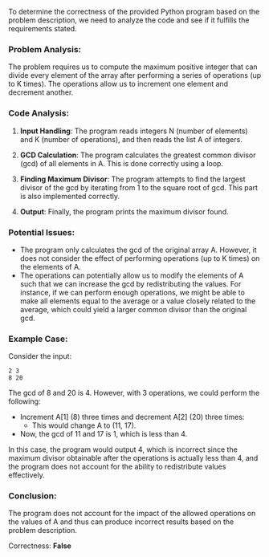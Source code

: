 To determine the correctness of the provided Python program based on the problem description, we need to analyze the code and see if it fulfills the requirements stated.

### Problem Analysis:
The problem requires us to compute the maximum positive integer that can divide every element of the array after performing a series of operations (up to K times). The operations allow us to increment one element and decrement another.

### Code Analysis:
1. **Input Handling**: The program reads integers N (number of elements) and K (number of operations), and then reads the list A of integers.
  
2. **GCD Calculation**: The program calculates the greatest common divisor (gcd) of all elements in A. This is done correctly using a loop.

3. **Finding Maximum Divisor**: The program attempts to find the largest divisor of the gcd by iterating from 1 to the square root of gcd. This part is also implemented correctly.

4. **Output**: Finally, the program prints the maximum divisor found.

### Potential Issues:
- The program only calculates the gcd of the original array A. However, it does not consider the effect of performing operations (up to K times) on the elements of A. 
- The operations can potentially allow us to modify the elements of A such that we can increase the gcd by redistributing the values. For instance, if we can perform enough operations, we might be able to make all elements equal to the average or a value closely related to the average, which could yield a larger common divisor than the original gcd.
  
### Example Case:
Consider the input:
```
2 3
8 20
```
The gcd of 8 and 20 is 4. However, with 3 operations, we could perform the following:
- Increment A[1] (8) three times and decrement A[2] (20) three times:
  - This would change A to (11, 17).
- Now, the gcd of 11 and 17 is 1, which is less than 4.

In this case, the program would output 4, which is incorrect since the maximum divisor obtainable after the operations is actually less than 4, and the program does not account for the ability to redistribute values effectively.

### Conclusion:
The program does not account for the impact of the allowed operations on the values of A and thus can produce incorrect results based on the problem description. 

Correctness: **False**